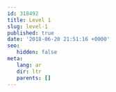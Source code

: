 ```yaml
---
id: 318492
title: Level 1
slug: level-1
published: true
date: '2018-06-20 21:51:16 +0000'
seo:
   hidden: false
meta:
   lang: ar
   dir: ltr
   parents: []
---
```


